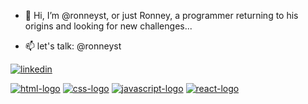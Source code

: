 - 👋 Hi, I’m @ronneyst, or just Ronney, a programmer returning to his origins and looking for new challenges...

- 📫 let's talk: @ronneyst

<a href="https://www.linkedin.com/in/ronney-santos/" target="_blank"><img src="https://img.shields.io/badge/LinkedIn-0077B5?style=for-the-badge&logo=linkedin&logoColor=white" alt="linkedin"></a> 

<a href="https://github.com/ronneyst"><img src="https://img.shields.io/badge/HTML5-E34F26?style=for-the-badge&logo=html5&logoColor=white" alt="html-logo"></img></a>
<a href="https://github.com/ronneyst"><img src="https://img.shields.io/badge/CSS3-1572B6?style=for-the-badge&logo=css3&logoColor=white" alt="css-logo"></img></a>
<a href="https://github.com/ronneyst"><img src="https://img.shields.io/badge/JavaScript-F7DF1E?style=for-the-badge&logo=javascript&logoColor=black" alt="javascript-logo"></img></a>
<a href="https://github.com/ronneyst"><img src="https://img.shields.io/badge/React-20232A?style=for-the-badge&logo=react&logoColor=61DAFB" alt="react-logo"></img></a>
